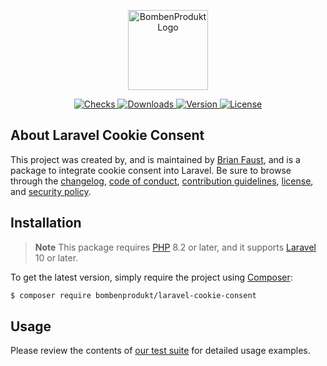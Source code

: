 <p align="center">
    <a href="https://bombenprodukt.com" target="_blank">
        <img src="https://raw.githubusercontent.com/faustbrian/assets/main/logo-text.svg" width="128" alt="BombenProdukt Logo" />
    </a>
</p>

<p align="center">
    <a href="https://github.com/faustbrian/laravel-cookie-consent/actions">
        <img src="https://badge.sh/github/check-runs/BombenProdukt/laravel-cookie-consent" alt="Checks" />
    </a>
    <a href="https://packagist.org/packages/bombenprodukt/laravel-cookie-consent">
        <img src="https://badge.sh/packagist/downloads/BombenProdukt/laravel-cookie-consent" alt="Downloads" />
    </a>
    <a href="https://packagist.org/packages/bombenprodukt/laravel-cookie-consent">
        <img src="https://badge.sh/packagist/version/BombenProdukt/laravel-cookie-consent" alt="Version" />
    </a>
    <a href="https://packagist.org/packages/bombenprodukt/laravel-cookie-consent">
        <img src="https://badge.sh/packagist/license/BombenProdukt/laravel-cookie-consent" alt="License" />
    </a>
</p>

## About Laravel Cookie Consent

This project was created by, and is maintained by [Brian Faust](https://github.com/faustbrian), and is a package to integrate cookie consent into Laravel. Be sure to browse through the [changelog](CHANGELOG.md), [code of conduct](.github/CODE_OF_CONDUCT.md), [contribution guidelines](.github/CONTRIBUTING.md), [license](LICENSE), and [security policy](.github/SECURITY.md).

## Installation

> **Note**
> This package requires [PHP](https://www.php.net/) 8.2 or later, and it supports [Laravel](https://laravel.com/) 10 or later.

To get the latest version, simply require the project using [Composer](https://getcomposer.org/):

```bash
$ composer require bombenprodukt/laravel-cookie-consent
```

## Usage

Please review the contents of [our test suite](/tests) for detailed usage examples.
